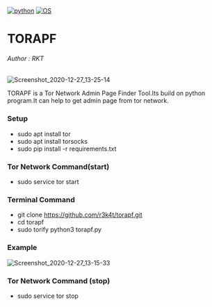[![python](https://img.shields.io/badge/Python-3.9.0-cyan.svg)](https://www.python.org/downloads/release/python-390/)
[![OS](https://img.shields.io/badge/Tested%20On-Linux-cyan.svg)](https://en.wikipedia.org/wiki/Linux)

# TORAPF

<h6>Author : RKT</h6>

![Screenshot_2020-12-27_13-25-14](https://user-images.githubusercontent.com/69615463/103166336-06dda900-4847-11eb-95c7-61398e078688.png)

TORAPF is a Tor Network Admin Page Finder Tool.Its build on python program.It can help to get admin page from tor network.


### Setup ###


+ sudo apt install tor
+ sudo apt install torsocks
+ sudo pip install -r requirements.txt

### Tor Network Command(start) ###

+ sudo service tor start

### Terminal Command ###

+ git clone https://github.com/r3k4t/torapf.git
+ cd torapf
+ sudo torify python3 torapf.py

### Example ###


![Screenshot_2020-12-27_13-15-33](https://user-images.githubusercontent.com/69615463/103166344-24127780-4847-11eb-99be-12169e1bb2f8.png)



### Tor Network Command (stop) ###

+ sudo service tor stop
